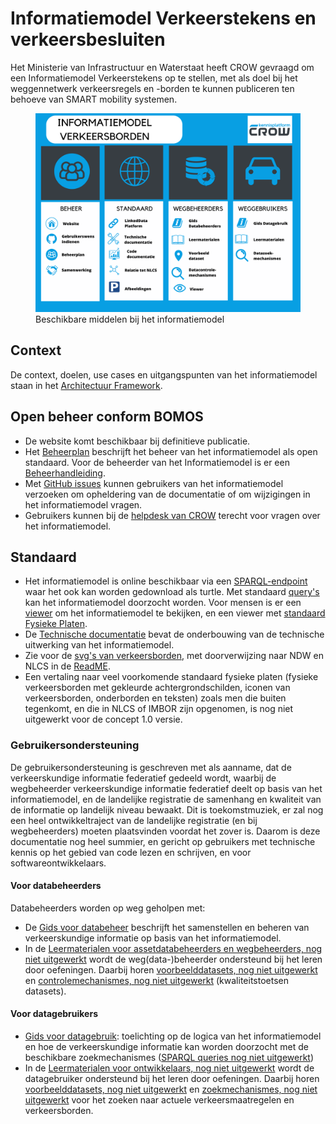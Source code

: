 # Informatiemodel Verkeerstekens en verkeersbesluiten

Het Ministerie van Infrastructuur en Waterstaat heeft CROW gevraagd om een Informatiemodel Verkeerstekens op te stellen, met als doel bij het weggennetwerk verkeersregels en -borden te kunnen publiceren ten behoeve van SMART mobility systemen. 

<figure>
<img src="./imagemapdocumentatie.png">
<figcaption>Beschikbare middelen bij het informatiemodel</caption>
</figure>

## Context
De context, doelen, use cases en uitgangspunten van het informatiemodel staan in het [Architectuur Framework](https://docs.crow.nl/verkeersborden/framework).


## Open beheer conform BOMOS
* De website komt beschikbaar bij definitieve publicatie.
* Het [Beheerplan](https://docs.crow.nl/verkeersborden/beheerplan) beschrijft het beheer van het informatiemodel als open standaard. Voor de beheerder van het Informatiemodel is er een [Beheerhandleiding](https://docs.crow.nl/verkeersborden/managementmanual).
* Met [GitHub issues](https://github.com/Stichting-CROW/verkeersborden/issues) kunnen gebruikers van het informatiemodel verzoeken om opheldering van de documentatie of om wijzigingen in het informatiemodel vragen.
* Gebruikers kunnen bij de [helpdesk van CROW](https://www.crow.nl/ondersteuning/helpdesk) terecht voor vragen over het informatiemodel.

## Standaard

* Het informatiemodel is online beschikbaar via een [SPARQL-endpoint](https://hub.laces.tech/crow/verkeersborden) waar het ook kan worden gedownload als turtle. Met standaard [query's](https://github.com/Stichting-CROW/verkeersborden/tree/main/code/modelquerys) kan het informatiemodel doorzocht worden.  Voor mensen is er een [viewer](https://crow.wistor.nl/projects/Test/XuQYW/) om het informatiemodel te bekijken, en een viewer met [standaard Fysieke Platen](https://docs.crow.nl/verkeersborden/standardplates/).
* De [Technische documentatie](https://docs.crow.nl/verkeersborden/technicaldocs) bevat de onderbouwing van de technische uitwerking van het informatiemodel. 
* Zie voor de [svg's van verkeersborden](https://github.com/Stichting-CROW/verkeersborden/edit/main/images), met doorverwijzing naar NDW en NLCS in de [ReadME](https://github.com/Stichting-CROW/verkeersborden/edit/main/images/ReadME).
* Een vertaling naar veel voorkomende standaard fysieke platen (fysieke verkeersborden met gekleurde achtergrondschilden, iconen van verkeersborden, onderborden en teksten) zoals men die buiten tegenkomt, en die in NLCS of IMBOR zijn opgenomen, is nog niet uitgewerkt voor de concept 1.0 versie.


### Gebruikersondersteuning 
De gebruikersondersteuning is geschreven met als aanname, dat de verkeerskundige informatie federatief gedeeld wordt, waarbij de wegbeheerder verkeerskundige informatie federatief deelt op basis van het informatiemodel, en de landelijke registratie de samenhang en kwaliteit van de informatie op landelijk niveau bewaakt. Dit is toekomstmuziek, er zal nog een heel ontwikkeltraject van de landelijke registratie (en bij wegbeheerders) moeten plaatsvinden voordat het zover is. Daarom is deze documentatie nog heel summier, en gericht op gebruikers met technische kennis op het gebied van code lezen en schrijven, en voor softwareontwikkelaars.

#### Voor databeheerders
Databeheerders worden op weg geholpen met:

* De [Gids voor databeheer](https://docs.crow.nl/verkeersborden/howtodatamanagement) beschrijft het samenstellen en beheren van verkeerskundige informatie op basis van het informatiemodel.
* In de [Leermaterialen voor assetdatabeheerders en wegbeheerders, nog niet uitgewerkt](https://docs.crow.nl/verkeersborden/datamanagementguide) wordt de weg(data-)beheerder ondersteund bij het leren door oefeningen. Daarbij horen [voorbeelddatasets, nog niet uitgewerkt](https://github.com/Stichting-CROW/verkeersborden/tree/main/exampledatasets) en [controlemechanismes, nog niet uitgewerkt](https://github.com/Stichting-CROW/verkeersborden/tree/main/code/datachecks) (kwaliteitstoetsen datasets).

#### Voor datagebruikers
* [Gids voor datagebruik](https://docs.crow.nl/verkeersborden/howtousedata): toelichting op de logica van het informatiemodel en hoe de verkeerskundige informatie kan worden doorzocht met de beschikbare zoekmechanismes ([SPARQL queries nog niet uitgewerkt]())
* In  de [Leermaterialen voor ontwikkelaars, nog niet uitgewerkt](https://docs.crow.nl/verkeersborden/datauserguide) wordt de datagebruiker ondersteund bij het leren door oefeningen. Daarbij horen [voorbeelddatasets, nog niet uitgewerkt](https://github.com/Stichting-CROW/verkeersborden/tree/main/exampledatasets) en [zoekmechanismes, nog niet uitgewerkt](https://github.com/Stichting-CROW/verkeersborden/tree/main/code/dataquerys) voor het zoeken naar actuele verkeersmaatregelen en verkeersborden.
